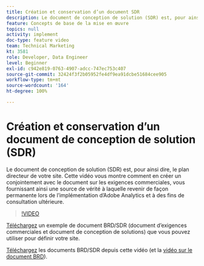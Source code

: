 ```yaml
---
title: Création et conservation d’un document SDR
description: Le document de conception de solution (SDR) est, pour ainsi dire, le plan directeur de votre site. Cette vidéo vous montre comment en créer un conjointement avec le document sur les exigences commerciales, vous fournissant ainsi une source de vérité à laquelle revenir de façon permanente lors de l’implémentation d’Adobe Analytics et à des fins de consultation ultérieure.
feature: Concepts de base de la mise en œuvre
topics: null
activity: implement
doc-type: feature video
team: Technical Marketing
kt: 3581
role: Developer, Data Engineer
level: Beginner
exl-id: c942e819-0763-4907-adcc-747ec753c407
source-git-commit: 32424f3f2b05952fe4df9ea91dcbe51684cee905
workflow-type: tm+mt
source-wordcount: '164'
ht-degree: 100%

---
```


# Création et conservation d’un document de conception de solution (SDR)

Le document de conception de solution (SDR) est, pour ainsi dire, le plan directeur de votre site. Cette vidéo vous montre comment en créer un conjointement avec le document sur les exigences commerciales, vous fournissant ainsi une source de vérité à laquelle revenir de façon permanente lors de l’implémentation d’Adobe Analytics et à des fins de consultation ultérieure.

>[!VIDEO](https://video.tv.adobe.com/v/28754/?quality=12)

[Téléchargez](https://analytics.enablementadobe.com/files/brd-sdr-sample-template.xlsx) un exemple de document BRD/SDR (document dʼexigences commerciales et document de conception de solutions) que vous pouvez utiliser pour définir votre site.

[Téléchargez](https://analytics.enablementadobe.com/files/geometrixx-clothiers-brd-sdr.xlsx) les documents BRD/SDR depuis cette vidéo (et la [vidéo sur le document BRD](creating-a-business-requirements-document.md)).
